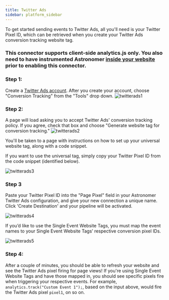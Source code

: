 ```yaml
---
title: Twitter Ads
sidebar: platform_sidebar
---
```


To get started sending events to Twitter Ads, all you'll need is your Twitter Pixel ID, which can be retrieved when you create your Twitter Ads conversion tracking website tag.

### This connector supports client-side analytics.js only.  You also need to have instrumented Astronomer [inside your website](https://docs.astronomer.io/docs/1.0/streaming/clickstream/collectors/analyticsjs/) prior to enabling this connector.

### Step 1:
Create a [Twitter Ads account](https://ads.twitter.com/). After you create your account, choose "Conversion Tracking" from the "Tools" drop down.
![twitterads1](/1.0/assets/img/guides/streaming/clickstream/twitter-ads/twitterads1.png)

### Step 2:
A page will load asking you to accept Twitter Ads' conversion tracking policy. If you agree, check that box and choose "Generate website tag for conversion tracking." 
![twitterads2](/1.0/assets/img/guides/streaming/clickstream/twitter-ads/twitterads2.png)

You'll be taken to a page with instructions on how to set up your universal website tag, along with a code snippet. 

If you want to use the universal tag, simply copy your Twitter Pixel ID from the code snippet (identified below).

![twitterads3](/1.0/assets/img/guides/streaming/clickstream/twitter-ads/twitterads3.png)


### Step 3
Paste your Twitter Pixel ID into the "Page Pixel" field in your Astronomer Twitter Ads configuration, and give your new connection a unique name. Click 'Create Destination' and your pipeline will be activated. 

![twitterads4](/1.0/assets/img/guides/streaming/clickstream/twitter-ads/twitterads4.png)

If you’d like to use the Single Event Website Tags, you must map the event names to your Single Event Website Tags’ respective conversion pixel IDs. 

![twitterads5](/1.0/assets/img/guides/streaming/clickstream/twitter-ads/twitterads5.png)

### Step 4:
After a couple of minutes, you should be able to refresh your website and see the Twitter Ads pixel firing for page views!  If you're using Single Event Website Tags and have those mapped in, you should see specific pixels fire when triggering your respective events.  For example, `analytics.track("Custom Event 1");`, based on the input above, would fire the Twitter Ads pixel `pixel1`, on so on.
